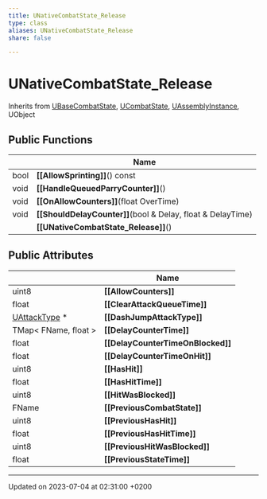 ```yaml
---
title: UNativeCombatState_Release
type: class
aliases: UNativeCombatState_Release
share: false

---
```


# UNativeCombatState_Release





Inherits from [UBaseCombatState](/docs/SDK/Source/Classes/classUBaseCombatState.md), [UCombatState](/docs/SDK/Source/Classes/classUCombatState.md), [UAssemblyInstance](/docs/SDK/Source/Classes/classUAssemblyInstance.md), UObject

## Public Functions

|                | Name           |
| -------------- | -------------- |
| bool | **[[AllowSprinting]]**() const |
| void | **[[HandleQueuedParryCounter]]**() |
| void | **[[OnAllowCounters]]**(float OverTime) |
| void | **[[ShouldDelayCounter]]**(bool & Delay, float & DelayTime) |
| | **[[UNativeCombatState_Release]]**() |

## Public Attributes

|                | Name           |
| -------------- | -------------- |
| uint8 | **[[AllowCounters]]**  |
| float | **[[ClearAttackQueueTime]]**  |
| [UAttackType](/docs/SDK/Source/Classes/classUAttackType.md) * | **[[DashJumpAttackType]]**  |
| TMap< FName, float > | **[[DelayCounterTime]]**  |
| float | **[[DelayCounterTimeOnBlocked]]**  |
| float | **[[DelayCounterTimeOnHit]]**  |
| uint8 | **[[HasHit]]**  |
| float | **[[HasHitTime]]**  |
| uint8 | **[[HitWasBlocked]]**  |
| FName | **[[PreviousCombatState]]**  |
| uint8 | **[[PreviousHasHit]]**  |
| float | **[[PreviousHasHitTime]]**  |
| uint8 | **[[PreviousHitWasBlocked]]**  |
| float | **[[PreviousStateTime]]**  |

-------------------------------

Updated on 2023-07-04 at 02:31:00 +0200